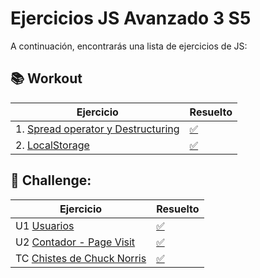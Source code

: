 # Ejercicios JS Avanzado 3 S5

A continuación, encontrarás una lista de ejercicios de JS:

## 📚 Workout

Ejercicio                |                Resuelto   | 
| -------------------------------------------------------------------------------------------------------------------------|---------------------------|
| 1. [Spread operator y Destructuring](https://stackblitz.com/edit/sprint-05-01-js-spread-operator-destructuring-ejercicio?file=index.html,script.js)                                           |    [✅](https://stackblitz.com/edit/sprint-05-01-js-spread-operator-destructuring-e-yzaeztm9?file=script.js) |
| 2. [LocalStorage](https://stackblitz.com/edit/sprint-05-02-js-localstorage-ejercicio?file=index.html)       |     [✅](https://stackblitz.com/edit/sprint-05-02-js-localstorage-ejercicio-5s6thmyb?file=script.js)   |


        


## 🚀 Challenge:

Ejercicio                |                Resuelto   | 
| -------------------------------------------------------------------------------------------------|---------------------------------------------------------------|
| U1 [Usuarios](https://github.com/TheBridge-FullStackDeveloper/users)                          | [✅](https://github.com/CarlosDiazGirol/users)               |
| U2 [Contador - Page Visit](https://github.com/TheBridge-FullStackDeveloper/pagesvisit)        | [✅](https://github.com/CarlosDiazGirol/pagesvisit-resolve)  |
| TC [Chistes de Chuck Norris](https://github.com/TheBridge-FullStackDeveloper/chuckListJoke)   | [✅](https://github.com/CarlosDiazGirol/chuckListJoke)       |